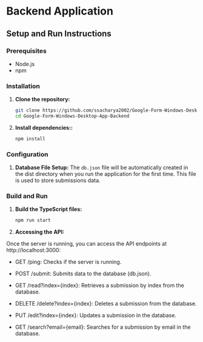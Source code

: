 # Backend Application

## Setup and Run Instructions

### Prerequisites
- Node.js 
- npm 

### Installation

1. **Clone the repository:**

   ```bash
   git clone https://github.com/ssacharya2002/Google-Form-Windows-Desktop-App-Backend
   cd Google-Form-Windows-Desktop-App-Backend
   ```


2. **Install dependencies::**

    ```bash
    npm install
    ```
### Configuration

1. **Database File Setup:**
   The `db.json` file will be automatically created in the dist directory when you run the application for the first time. This file is used to store submissions data.

### Build and Run
1. **Build the TypeScript files:**
    ```bash
    npm run start
    ```
2. **Accessing the API:**

 Once the server is running, you can access the API endpoints at http://localhost:3000:

* GET /ping: Checks if the server is running.
  
* POST /submit: Submits data to the database (db.json).
  
* GET /read?index={index}: Retrieves a submission by index from the database.
  
* DELETE /delete?index={index}: Deletes a submission from the database.
  
* PUT /edit?index={index}: Updates a submission in the database.
  
* GET /search?email={email}: Searches for a submission by email in the database.